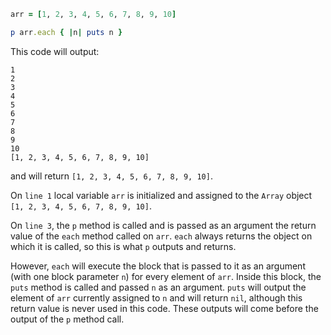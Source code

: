 ```ruby
arr = [1, 2, 3, 4, 5, 6, 7, 8, 9, 10]

p arr.each { |n| puts n }
```

This code will output:

```
1
2
3
4
5
6
7
8
9
10
[1, 2, 3, 4, 5, 6, 7, 8, 9, 10]
```

and will return `[1, 2, 3, 4, 5, 6, 7, 8, 9, 10]`.

On `line 1` local variable `arr` is initialized and assigned to the `Array`
object `[1, 2, 3, 4, 5, 6, 7, 8, 9, 10]`.

On `line 3`, the `p` method is called and is passed as an argument the return
value of the `each` method called on `arr`. `each` always returns the object on
which it is called, so this is what `p` outputs and returns. 

However, `each` will execute the block that is passed to it as an argument (with
one block parameter `n`) for every element of `arr`. Inside this block, the
`puts` method is called and passed `n` as an argument. `puts` will output the
element of `arr` currently assigned to `n` and will return `nil`, although this
return value is never used in this code. These outputs will come before the
output of the `p` method call.
